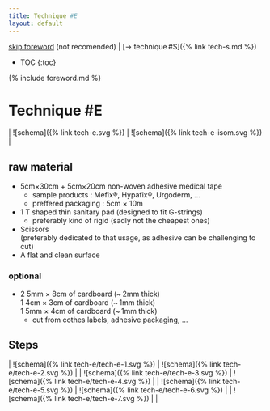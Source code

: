 ```yaml
---
title: Technique #E
layout: default
---
```

[skip foreword](#technique-e) (not recomended) | [→ technique #S]({% link tech-s.md %})

* TOC
{:toc}

{% include foreword.md %}

# Technique #E

| ![schema]({% link tech-e.svg %}) | ![schema]({% link tech-e-isom.svg %}) |

## raw material

- 5cm×30cm + 5cm×20cm non-woven adhesive medical tape 
  - sample products : Mefix®, Hypafix®, Urgoderm, …
  - preffered packaging : 5cm × 10m
- 1 T shaped thin sanitary pad (designed to fit G-strings)
  - preferably kind of rigid (sadly not the cheapest ones)
- Scissors  
  (preferably dedicated to that usage, as adhesive can be challenging to cut)
- A flat and clean surface

### optional

- 2 5mm × 8cm of cardboard (~ 2mm thick)  
  1 4cm × 3cm of cardboard (~ 1mm thick)  
  1 5mm × 4cm of cardboard (~ 1mm thick)
  - cut from cothes labels, adhesive packaging, …

## Steps

| ![schema]({% link tech-e/tech-e-1.svg %}) | ![schema]({% link tech-e/tech-e-2.svg %}) |
| ![schema]({% link tech-e/tech-e-3.svg %}) | ![schema]({% link tech-e/tech-e-4.svg %}) |
| ![schema]({% link tech-e/tech-e-5.svg %}) | ![schema]({% link tech-e/tech-e-6.svg %}) |
| ![schema]({% link tech-e/tech-e-7.svg %}) | |
